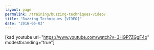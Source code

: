 ```yaml
---
layout: page
permalink: /training/buzzing-techniques-video/
title: "Buzzing Techniques [VIDEO]"
date: "2016-05-03"
---
```


\[kad\_youtube url="https://www.youtube.com/watch?v=3HGP7ZGgF4o" modestbranding="true"\]
